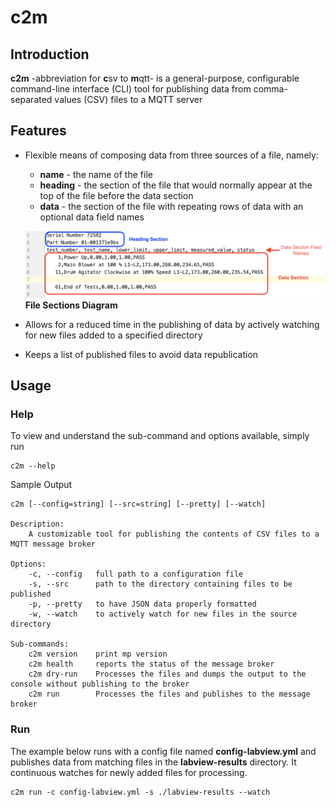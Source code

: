 # c2m
## Introduction
**c2m** -abbreviation for **c**sv to **m**qtt- is a general-purpose, configurable command-line interface (CLI) tool for publishing data 
from comma-separated values (CSV) files to a MQTT server

## Features
- Flexible means of composing data from three sources of a file, namely:
        
    * **name** - the name of the file
    * **heading** - the section of the file that would normally appear at the top of the file before the data section
    * **data** - the section of the file with repeating rows of data with an optional data field names
	
	![File Sections Diagram](c2m-file-sections.png)
	**File Sections Diagram**


- Allows for a reduced time in the publishing of data by actively watching for new files added to a specified directory
- Keeps a list of published files to avoid data republication 

## Usage
### Help
To view and understand the sub-command and options available, simply run

	c2m --help

Sample Output

```shell
c2m [--config=string] [--src=string] [--pretty] [--watch]

Description:
    A customizable tool for publishing the contents of CSV files to a MQTT message broker

Options:
    -c, --config   full path to a configuration file
    -s, --src      path to the directory containing files to be published
    -p, --pretty   to have JSON data properly formatted
    -w, --watch    to actively watch for new files in the source directory

Sub-commands:
    c2m version    print mp version
    c2m health     reports the status of the message broker
    c2m dry-run    Processes the files and dumps the output to the console without publishing to the broker
    c2m run        Processes the files and publishes to the message broker
```


### Run
The example below runs with a config file named **config-labview.yml** and publishes data from matching files in the **labview-results** directory. It continuous watches for newly added files for processing.

    c2m run -c config-labview.yml -s ./labview-results --watch

	
